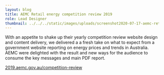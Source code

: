 ```yaml
---
layout: blog
title: AEMC Retail energy competition review 2019
role: Lead Designer
thumbnail: ../../../static/images/uploads/screenshot2020-07-17-aemc-retail-competition-review-2019.png
---
```

With an appetite to shake up their yearly competition review website design
and content delivery, we delivered a a fresh take on what to expect from a
government website reporting on energy prices and trends in Australia. AEMC
were delighted with the result and new ways for the audience to consume the
key messages and main PDF report. 

[2019.aemc.gov.au/competition-review](<https://2019.aemc.gov.au/competition-review/ >)